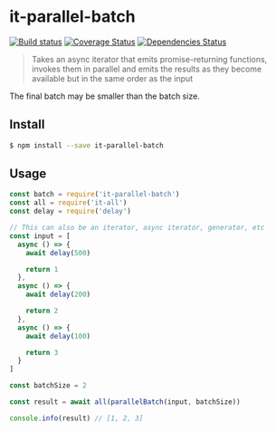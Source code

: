 # it-parallel-batch

[![Build status](https://travis-ci.org/achingbrain/it.svg?branch=master)](https://travis-ci.org/achingbrain/it?branch=master) [![Coverage Status](https://coveralls.io/repos/github/achingbrain/it/badge.svg?branch=master)](https://coveralls.io/github/achingbrain/it?branch=master) [![Dependencies Status](https://david-dm.org/achingbrain/it/status.svg)](https://david-dm.org/achingbrain/it)

> Takes an async iterator that emits promise-returning functions, invokes them in parallel and emits the results as they become available but in the same order as the input

The final batch may be smaller than the batch size.

## Install

```sh
$ npm install --save it-parallel-batch
```

## Usage

```javascript
const batch = require('it-parallel-batch')
const all = require('it-all')
const delay = require('delay')

// This can also be an iterator, async iterator, generator, etc
const input = [
  async () => {
    await delay(500)

    return 1
  },
  async () => {
    await delay(200)

    return 2
  },
  async () => {
    await delay(100)

    return 3
  }
]

const batchSize = 2

const result = await all(parallelBatch(input, batchSize))

console.info(result) // [1, 2, 3]
```
